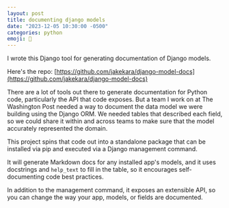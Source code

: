 ```yaml
---
layout: post
title: documenting django models
date: "2023-12-05 10:30:00 -0500"
categories: python
emoji: 📑
---
```


I wrote this Django tool for generating documentation of Django models.

Here's the repo: [https://github.com/jakekara/django-model-docs](https://github.com/jakekara/django-model-docs)

There are a lot of tools out there to generate documentation for
Python code, particularly the API that code exposes. But a team
I work on at The Washington Post needed a way to document the
data model we were building using the Django ORM. We needed tables
that described each field, so we could share it within and across
teams to make sure that the model accurately represented the domain.

This project spins that code out into a standalone package that
can be installed via pip and executed via a Django management 
command.

It will generate Markdown docs for any installed app's models, and it uses
docstrings and `help_text` to fill in the table, so it encourages
self-documenting code best practices.

In addition to the management command, it exposes an extensible
API, so you can change the way your app, models, or fields are 
documented.
